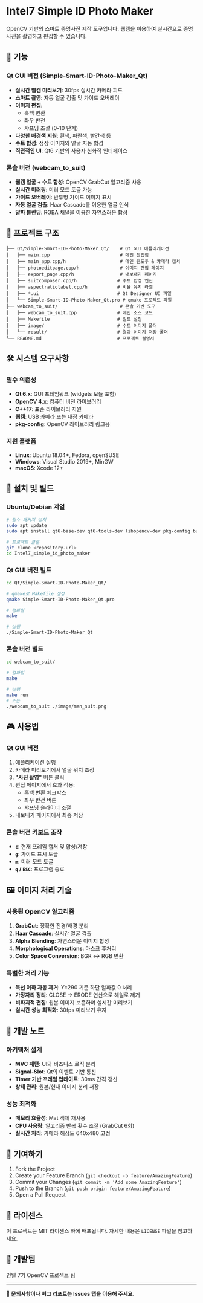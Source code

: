 # Intel7 Simple ID Photo Maker

OpenCV 기반의 스마트 증명사진 제작 도구입니다. 웹캠을 이용하여 실시간으로 증명사진을 촬영하고 편집할 수 있습니다.

## 🚀 기능

### Qt GUI 버전 (Simple-Smart-ID-Photo-Maker_Qt)
- **실시간 웹캠 미리보기**: 30fps 실시간 카메라 피드
- **스마트 촬영**: 자동 얼굴 검출 및 가이드 오버레이
- **이미지 편집**:
  - 흑백 변환
  - 좌우 반전
  - 샤프닝 조절 (0-10 단계)
- **다양한 배경색 지원**: 흰색, 파란색, 빨간색 등
- **수트 합성**: 정장 이미지와 얼굴 자동 합성
- **직관적인 UI**: Qt6 기반의 사용자 친화적 인터페이스

### 콘솔 버전 (webcam_to_suit)
- **웹캠 얼굴 + 수트 합성**: OpenCV GrabCut 알고리즘 사용
- **실시간 미러링**: 미러 모드 토글 가능
- **가이드 오버레이**: 반투명 가이드 이미지 표시
- **자동 얼굴 검출**: Haar Cascade를 이용한 얼굴 인식
- **알파 블렌딩**: RGBA 채널을 이용한 자연스러운 합성

## 📁 프로젝트 구조

```
├── Qt/Simple-Smart-ID-Photo-Maker_Qt/    # Qt GUI 애플리케이션
│   ├── main.cpp                          # 메인 진입점
│   ├── main_app.cpp/h                    # 메인 윈도우 & 카메라 캡처
│   ├── photoeditpage.cpp/h               # 이미지 편집 페이지
│   ├── export_page.cpp/h                 # 내보내기 페이지
│   ├── suitcomposer.cpp/h               # 수트 합성 엔진
│   ├── aspectratiolabel.cpp/h           # 비율 유지 라벨
│   ├── *.ui                             # Qt Designer UI 파일
│   └── Simple-Smart-ID-Photo-Maker_Qt.pro # qmake 프로젝트 파일
├── webcam_to_suit/                       # 콘솔 기반 도구
│   ├── webcam_to_suit.cpp               # 메인 소스 코드
│   ├── Makefile                         # 빌드 설정
│   ├── image/                           # 수트 이미지 폴더
│   └── result/                          # 결과 이미지 저장 폴더
└── README.md                            # 프로젝트 설명서
```

## 🛠️ 시스템 요구사항

### 필수 의존성
- **Qt 6.x**: GUI 프레임워크 (widgets 모듈 포함)
- **OpenCV 4.x**: 컴퓨터 비전 라이브러리
- **C++17**: 표준 라이브러리 지원
- **웹캠**: USB 카메라 또는 내장 카메라
- **pkg-config**: OpenCV 라이브러리 링크용

### 지원 플랫폼
- **Linux**: Ubuntu 18.04+, Fedora, openSUSE
- **Windows**: Visual Studio 2019+, MinGW
- **macOS**: Xcode 12+

## 🔧 설치 및 빌드

### Ubuntu/Debian 계열

```bash
# 필수 패키지 설치
sudo apt update
sudo apt install qt6-base-dev qt6-tools-dev libopencv-dev pkg-config build-essential

# 프로젝트 클론
git clone <repository-url>
cd Intel7_simple_id_photo_maker
```

### Qt GUI 버전 빌드

```bash
cd Qt/Simple-Smart-ID-Photo-Maker_Qt/

# qmake로 Makefile 생성
qmake Simple-Smart-ID-Photo-Maker_Qt.pro

# 컴파일
make

# 실행
./Simple-Smart-ID-Photo-Maker_Qt
```

### 콘솔 버전 빌드

```bash
cd webcam_to_suit/

# 컴파일
make

# 실행
make run
# 또는
./webcam_to_suit ./image/man_suit.png
```

## 🎮 사용법

### Qt GUI 버전
1. 애플리케이션 실행
2. 카메라 미리보기에서 얼굴 위치 조정
3. **"사진 촬영"** 버튼 클릭
4. 편집 페이지에서 효과 적용:
   - 흑백 변환 체크박스
   - 좌우 반전 버튼
   - 샤프닝 슬라이더 조절
5. 내보내기 페이지에서 최종 저장

### 콘솔 버전 키보드 조작
- **`c`**: 현재 프레임 캡처 및 합성/저장
- **`g`**: 가이드 표시 토글
- **`m`**: 미러 모드 토글
- **`q` / `ESC`**: 프로그램 종료

## 🖼️ 이미지 처리 기술

### 사용된 OpenCV 알고리즘
1. **GrabCut**: 정확한 전경/배경 분리
2. **Haar Cascade**: 실시간 얼굴 검출
3. **Alpha Blending**: 자연스러운 이미지 합성
4. **Morphological Operations**: 마스크 후처리
5. **Color Space Conversion**: BGR ↔ RGB 변환

### 특별한 처리 기능
- **목선 이하 자동 제거**: Y=290 기준 하단 알파값 0 처리
- **가장자리 정리**: CLOSE → ERODE 연산으로 헤일로 제거
- **비파괴적 편집**: 원본 이미지 보존하며 실시간 미리보기
- **실시간 성능 최적화**: 30fps 미리보기 유지

## 📝 개발 노트

### 아키텍처 설계
- **MVC 패턴**: UI와 비즈니스 로직 분리
- **Signal-Slot**: Qt의 이벤트 기반 통신
- **Timer 기반 프레임 업데이트**: 30ms 간격 갱신
- **상태 관리**: 원본/현재 이미지 분리 저장

### 성능 최적화
- **메모리 효율성**: Mat 객체 재사용
- **CPU 사용량**: 알고리즘 반복 횟수 조절 (GrabCut 6회)
- **실시간 처리**: 카메라 해상도 640x480 고정

## 🤝 기여하기

1. Fork the Project
2. Create your Feature Branch (`git checkout -b feature/AmazingFeature`)
3. Commit your Changes (`git commit -m 'Add some AmazingFeature'`)
4. Push to the Branch (`git push origin feature/AmazingFeature`)
5. Open a Pull Request

## 📄 라이센스

이 프로젝트는 MIT 라이센스 하에 배포됩니다. 자세한 내용은 `LICENSE` 파일을 참고하세요.

## 👥 개발팀

인텔 7기 OpenCV 프로젝트 팀

---

**📧 문의사항이나 버그 리포트는 Issues 탭을 이용해 주세요.**
